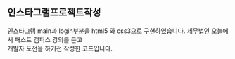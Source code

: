 
인스타그램프로젝트작성
---
인스타그램 main과 login부분을 html5 와 css3으로 구현하였습니다. 
세무법인 오늘에서 패스트 캠퍼스 강의를 듣고 </br>
개발자 도전을 하기전 작성한 코드입니다.
